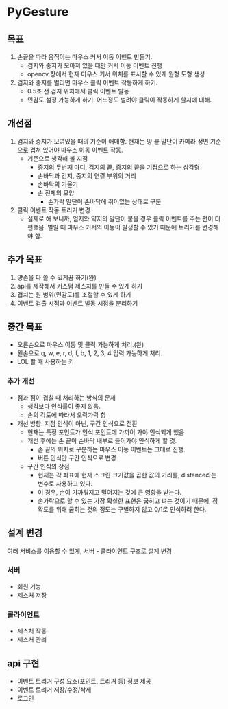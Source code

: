 # PyGesture

## 목표

1. 손끝을 따라 움직이는 마우스 커서 이동 이벤트 만들기.
   - 검지와 중지가 모아져 있을 때만 커서 이동 이벤트 진행
   - opencv 창에서 현재 마우스 커서 위치를 표시할 수 있게 원형 도형 생성
2. 검지와 중지를 벌리면 마우스 클릭 이벤트 작동하게 하기.
   - 0.5초 전 검지 위치에서 클릭 이벤트 발동
   - 민감도 설정 가능하게 하기. 어느정도 벌려야 클릭이 작동하게 할지에 대해.


## 개선점

1. 검지와 중지가 모여있을 때의 기준이 애매함. 현재는 양 끝 말단이 카메라 정면 기준으로 겹쳐 있어야 마우스 이동 이벤트 작동.
   - 기준으로 생각해 볼 지점
     - 중지의 두번째 마디, 검지의 끝, 중지의 끝을 기점으로 하는 삼각형
     - 손바닥과 검지, 중지의 연결 부위의 거리
     - 손바닥의 기울기
     - 손 전체의 모양
       - 손가락 말단이 손바닥에 쥐어있는 상태로 구분
2. 클릭 이벤트 작동 트리거 변경
   - 실제로 해 보니까, 엄지와 약지의 말단이 붙을 경우 클릭 이벤트를 주는 편이 더 편했음. 벌릴 때 마우스 커서의 이동이 발생할 수 있기 때문에 트리거를 변경해야 함.

## 추가 목표

1. 양손을 다 쓸 수 있게끔 하기(완)
2. api를 제작해서 커스텀 제스처를 만들 수 있게 하기
3. 겹치는 원 범위(민감도)를 조절할 수 있게 하기
4. 이벤트 검출 시점과 이벤트 발동 시점을 분리하기

## 중간 목표
- 오른손으로 마우스 이동 및 클릭 가능하게 처리.(완)
- 왼손으로 q, w, e, r, d, f, b, 1, 2, 3, 4 입력 가능하게 처리.
- LOL 할 때 사용하는 키


### 추가 개선
- 점과 점이 겹칠 때 처리하는 방식의 문제
  - 생각보다 인식률이 좋지 않음.
  - 손의 각도에 따라서 오락가락 함
- 개선 방향: 지점 인식이 아닌, 구간 인식으로 전환
  - 현재는 특정 포인트가 인식 포인트에 가까이 가야 인식되게 했음
  - 개선 후에는 손 끝이 손바닥 내부로 들어가야 인식하게 할 것.
    - 손 끝의 위치로 구분하는 마우스 이동 이벤트는 그대로 진행.
    - 버튼 인식만 구간 인식으로 변경
  - 구간 인식의 장점
    - 현재는 각 좌표에 현재 스크린 크기값을 곱한 값의 거리를, distance라는 변수로 사용하고 있다.
    - 이 경우, 손이 가까워지고 멀어지는 것에 큰 영향을 받는다.
    - 손가락으로 할 수 있는 가장 확실한 표현은 굽히고 펴는 것이기 때문에, 정확도를 위해 굽히는 것의 정도는 구별하지 않고 0/1로 인식하려 한다.
    
    
## 설계 변경

여러 서비스를 이용할 수 있게, 서버 - 클라이언트 구조로 설계 변경

### 서버

- 회원 기능
- 제스처 저장

### 클라이언트 

- 제스처 작동
- 제스처 관리

## api 구현
- 이벤트 트리거 구성 요소(포인트, 트리거 등) 정보 제공
- 이벤트 트리거 저장/수정/삭제
- 로그인
